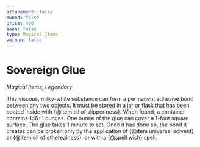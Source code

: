 ```yaml
---
attunement: false
owned: false
price: 400
seen: false
type: Magical Items
vermun: false
---
```

# Sovereign Glue

*Magical Items, Legendary*

This viscous, milky-white substance can form a permanent adhesive bond between any two objects. It must be stored in a jar or flask that has been coated inside with {@item oil of slipperiness}. When found, a container contains 1d6+1 ounces. One ounce of the glue can cover a 1-foot square surface. The glue takes 1 minute to set. Once it has done so, the bond it creates can be broken only by the application of {@item universal solvent} or {@item oil of etherealness}, or with a {@spell wish} spell.